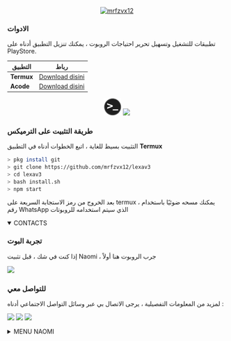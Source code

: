 <p align="center">
<a href="https://github.com/Farissami"><img title="mrfzvx12" src="https://img.shields.io/badge/github-Mrfzvx12-orange.svg?style=social&logo=github"></a>
</p>


### الادوات
تطبيقات للتشغيل وتسهيل تحرير احتياجات الروبوت ، يمكنك تنزيل التطبيق أدناه على PlayStore.

| التطبيق | رباط |
|--------|--------|
| **Termux** | [Download disini](https://play.google.com/store/apps/details?id=com.termux) |
| **Acode** | [Download disini](https://play.google.com/store/apps/details?id=com.foxdebug.acodefree) |
<p align="center">
  <div align="center">
 <code><img height="40" src="https://raw.githubusercontent.com/github/explore/80688e429a7d4ef2fca1e82350fe8e3517d3494d/topics/terminal/terminal.png"></code>
 <code><img height="40" src="https://user-images.githubusercontent.com/72728486/108440991-c9196180-7286-11eb-910e-d95691565ec8.png"></code>

  </div>
  </p>


### طريقة التثبيت على الترميكس
التثبيت بسيط للغاية ، اتبع الخطوات أدناه في التطبيق **Termux**

```bash
> pkg install git
> git clone https://github.com/mrfzvx12/lexav3
> cd lexav3
> bash install.sh
> npm start
```

بعد الخروج من رمز الاستجابة السريعة على termux ، يمكنك مسحه ضوئيًا باستخدام رقم WhatsApp الذي سيتم استخدامه للروبوتات
</details>

<details open="open">
  <summary>CONTACTS</summary>

### تجربة البوت
إذا كنت في شك ، قبل تثبيت Naomi ، جرب الروبوت هنا أولاً
<p>
<a href="https://wa.me/79630616395?text=.menu" target="blank"><img src="https://img.shields.io/badge/WhatsApp XD1 Bot v3-30302f?style=flat&logo=whatsapp" /></a>
</p>

### للتواصل معي
لمزيد من المعلومات التفصيلية ، يرجى الاتصال بي عبر وسائل التواصل الاجتماعي أدناه :

<p>
<a href="http://wa.me/966548322599" target="blank"><img src="https://img.shields.io/badge/Whatsapp-30302f?style=flat&logo=whatsapp" /></a>
<a href="http://www.instagram.com/foo.rry" target="blank"><img src="https://img.shields.io/badge/Instagram-30302f?style=flat&logo=instagram" /></a>
<a href="https://discord.gg/GQDMa3xQCA" target="blank"><img src="https://cdn.discordapp.com/attachments/855632531927728129/894186942823026768/unknown.png" /></a>
</p>

  </details>

  <details close="close">
  <summary>MENU NAOMI</summary>

